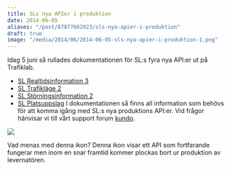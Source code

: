 ```yaml
---
title: SLs nya APIer i produktion
date: 2014-06-05
aliases: "/post/87877662923/sls-nya-apier-i-produktion"
draft: true
image: "/media/2014/06/2014-06-05-sls-nya-apier-i-produktion-1.png"
---
```


Idag 5 juni så rullades dokumentationen för SL:s fyra nya API:er ut på Trafiklab.
 - [SL Realtidsinformation 3](http://www.trafiklab.se/api/sl-realtidsinformation-3)
 - [SL Trafikläge 2](http://www.trafiklab.se/api/sl-trafiklaget-2)
 - [SL Störningsinformation 2](http://www.trafiklab.se/api/sl-storningsinformation-2)
 - [SL Platsuppslag](http://www.trafiklab.se/api/sl-platsuppslag)
I dokumentationen så finns all information som behövs för att komma igång med SL:s nya produktions API:er. Vid frågor hänvisar vi till vårt support forum [kundo](https://kundo.se/org/trafiklabse/).


![](/media/2014/06/2014-06-05-sls-nya-apier-i-produktion-1.png)


Vad menas med denna ikon? Denna ikon visar ett API som fortfarande fungerar men inom en snar framtid kommer plockas bort ur produktion av levernatören.
 
